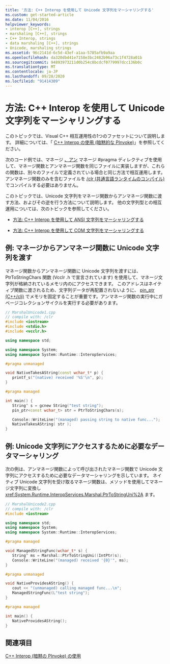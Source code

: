 ```yaml
---
title: '方法: C++ Interop を使用して Unicode 文字列をマーシャリングする'
ms.custom: get-started-article
ms.date: 11/04/2016
helpviewer_keywords:
- interop [C++], strings
- marshaling [C++], strings
- C++ Interop, strings
- data marshaling [C++], strings
- Unicode, marshaling strings
ms.assetid: 96c2141d-6c5d-43ef-a1aa-5785afb9a9aa
ms.openlocfilehash: da320dbd41e7158e3bc2482b96a73c1f4728a01b
ms.sourcegitcommit: 94893973211d0b254c8bcdcf0779997dcc136b0c
ms.translationtype: MT
ms.contentlocale: ja-JP
ms.lasthandoff: 09/28/2020
ms.locfileid: "91414309"
---
```

# <a name="how-to-marshal-unicode-strings-using-c-interop"></a>方法: C++ Interop を使用して Unicode 文字列をマーシャリングする

このトピックでは、Visual C++ 相互運用性の1つのファセットについて説明します。 詳細については、「 [C++ Interop の使用 (暗黙的な PInvoke)](../dotnet/using-cpp-interop-implicit-pinvoke.md)」を参照してください。

次のコード例では、マネージ [、アン](../preprocessor/managed-unmanaged.md) マネージ #pragma ディレクティブを使用して、マネージ関数とアンマネージ関数を同じファイルに実装しますが、これらの関数は、別々のファイルで定義されている場合と同じ方法で相互運用します。 アンマネージ関数のみを含むファイルを [/clr (共通言語ランタイムのコンパイル)](../build/reference/clr-common-language-runtime-compilation.md)でコンパイルする必要はありません。

このトピックでは、Unicode 文字列をマネージ関数からアンマネージ関数に渡す方法、およびその逆を行う方法について説明します。 他の文字列型との相互運用については、次のトピックを参照してください。

- [方法: C++ Interop を使用して ANSI 文字列をマーシャリングする](../dotnet/how-to-marshal-ansi-strings-using-cpp-interop.md)

- [方法: C++ Interop を使用して COM 文字列をマーシャリングする](../dotnet/how-to-marshal-com-strings-using-cpp-interop.md)

## <a name="example-pass-unicode-string-from-managed-to-unmanaged-function"></a>例: マネージからアンマネージ関数に Unicode 文字列を渡す

マネージ関数からアンマネージ関数に Unicode 文字列を渡すには、PtrToStringChars 関数 (Vcclr .h で宣言されています) を使用して、マネージ文字列が格納されているメモリ内のにアクセスできます。 このアドレスはネイティブ関数に渡されるため、文字列データが再配置されないように、 [pin_ptr (C++/cli)](../extensions/pin-ptr-cpp-cli.md) でメモリを固定することが重要です。アンマネージ関数の実行中にガベージコレクションサイクルを実行する必要があります。

```cpp
// MarshalUnicode1.cpp
// compile with: /clr
#include <iostream>
#include <stdio.h>
#include <vcclr.h>

using namespace std;

using namespace System;
using namespace System::Runtime::InteropServices;

#pragma unmanaged

void NativeTakesAString(const wchar_t* p) {
   printf_s("(native) received '%S'\n", p);
}

#pragma managed

int main() {
   String^ s = gcnew String("test string");
   pin_ptr<const wchar_t> str = PtrToStringChars(s);

   Console::WriteLine("(managed) passing string to native func...");
   NativeTakesAString( str );
}
```

## <a name="example-data-marshaling-required-to-access-unicode-string"></a>例: Unicode 文字列にアクセスするために必要なデータマーシャリング

次の例は、アンマネージ関数によって呼び出されたマネージ関数で Unicode 文字列にアクセスするために必要なデータマーシャリングを示しています。 ネイティブ Unicode 文字列を受け取るマネージ関数は、メソッドを使用してマネージ文字列に変換し <xref:System.Runtime.InteropServices.Marshal.PtrToStringUni%2A> ます。

```cpp
// MarshalUnicode2.cpp
// compile with: /clr
#include <iostream>

using namespace std;
using namespace System;
using namespace System::Runtime::InteropServices;

#pragma managed

void ManagedStringFunc(wchar_t* s) {
   String^ ms = Marshal::PtrToStringUni((IntPtr)s);
   Console::WriteLine("(managed) received '{0}'", ms);
}

#pragma unmanaged

void NativeProvidesAString() {
   cout << "(unmanaged) calling managed func...\n";
   ManagedStringFunc(L"test string");
}

#pragma managed

int main() {
   NativeProvidesAString();
}
```

## <a name="see-also"></a>関連項目

[C++ Interop (暗黙の PInvoke) の使用](../dotnet/using-cpp-interop-implicit-pinvoke.md)
